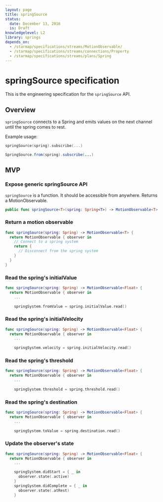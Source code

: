 ```yaml
---
layout: page
title: springSource
status:
  date: December 13, 2016
  is: Draft
knowledgelevel: L2
library: springs
depends_on:
  - /starmap/specifications/streams/MotionObservable/
  - /starmap/specifications/streams/connections/Property
  - /starmap/specifications/streams/plans/Spring
---
```


# springSource specification

This is the engineering specification for the `springSource` API.

## Overview

`springSource` connects to a Spring and emits values on the next channel until the spring comes to
rest.

Example usage:

```swift
springSource(spring).subscribe(...)
```

```java
SpringSource.from(spring).subscribe(...)
```

## MVP

### Expose generic springSource API

`springSource` is a function. It should be accessible from anywhere. Returns a MotionObservable.

```swift
public func springSource<T>(spring: Spring<T>) -> MotionObservable<T>
```

### Return a motion observable

```swift
func springSource(spring: Spring) -> MotionObservable<T> {
  return MotionObservable { observer in
    // Connect to a spring system
    return {
      // Disconnect from the spring system
    }
  }
}
```

### Read the spring's initialValue

```swift
func springSource(spring: Spring) -> MotionObservable<Float> {
  return MotionObservable { observer in
    ...
    
    springSystem.fromValue = spring.initialValue.read() 
```

### Read the spring's initialVelocity

```swift
func springSource(spring: Spring) -> MotionObservable<Float> {
  return MotionObservable { observer in
    ...
    
    springSystem.velocity = spring.initialVelocity.read() 
```

### Read the spring's threshold

```swift
func springSource(spring: Spring) -> MotionObservable<Float> {
  return MotionObservable { observer in
    ...
    
    springSystem.threshold = spring.threshold.read() 
```

### Read the spring's destination

```swift
func springSource(spring: Spring) -> MotionObservable<Float> {
  return MotionObservable { observer in
    ...
    
    springSystem.toValue = spring.destination.read() 
```

### Update the observer's state

```swift
func springSource(spring: Spring) -> MotionObservable<Float> {
  return MotionObservable { observer in
    ...

    springSystem.didStart = { _ in
      observer.state(.active)
    }
    springSystem.didComplete = { _ in
      observer.state(.atRest)
    }
```
